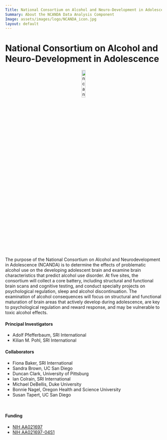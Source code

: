 ```yaml
---
Title: National Consortium on Alcohol and Neuro-Development in Adolescence
Summary: About the NCANDA Data Analysis Component
Image: assets/images/logo/NCANDA_icon.jpg
layout: default
---
```

# National Consortium on Alcohol and Neuro-Development in Adolescence
 <div>
    <center><img src="{{ "assets/images/logo/NCANDA_icon.jpg" | relative_url }}" alt="ncanda" align="middle" style="width:15%"></center>
</div>




 The purpose of the National Consortium on Alcohol and Neurodevelopment in Adolescence (NCANDA) is to determine the effects of problematic alcohol use on the developing adolescent brain and examine brain characteristics that predict alcohol use disorder. At five sites, the consortium will collect a core battery, including structural and functional brain scans and cognitive testing, and conduct specialty projects on psychological regulation, sleep and alcohol discontinuation. The examination of alcohol consequences will focus on structural and functional maturation of brain areas that actively develop during adolescence, are key to psychological regulation and reward response, and may be vulnerable to toxic alcohol effects.


#### Principal Investigators

 * Adolf Pfefferbaum, SRI International
 * Kilian M. Pohl, SRI International


#### Collaborators

 * Fiona Baker, SRI International
 * Sandra Brown, UC San Diego
 * Duncan Clark, University of Pittsburg
 * Ian Colrain, SRI International
 * Michael DeBellis, Duke University
 * Bonnie Nagel, Oregon Health and Science University
 * Susan Tapert, UC San Diego

<br />

#### Funding

 * [NIH AA021697][funNCANDA]
 * [NIH AA021697-04S1][funSup]

<br />


[1]: ../../form/NCANDA-Data-Distribution-Agreement-V1.pdf
[funNCANDA]: https://projectreporter.nih.gov/project_info_description.cfm?aid=9069368&icde=31063619&ddparam=&ddvalue=&ddsub=&cr=1&csb=default&cs=ASC
[funSup]: https://projectreporter.nih.gov/project_info_description.cfm?aid=9056831&icde=31074859&ddparam=&ddvalue=&ddsub=&cr=3&csb=default&cs=ASC
